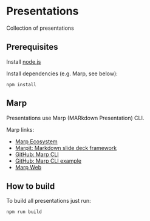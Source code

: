 Presentations
=============

Collection of presentations


Prerequisites
-------------

Install [node.js](http://nodejs.org/)

Install dependencies (e.g. Marp, see below):

    npm install


Marp
----

Presentations use Marp (MARkdown Presentation) CLI.

Marp links:

* [Marp Ecosystem](https://marp.app/)
* [Marpit: Markdown slide deck framework](https://marpit.marp.app/)
* [GitHub: Marp CLI](https://github.com/marp-team/marp-cli)
* [GitHub: Marp CLI example](https://github.com/yhatt/marp-cli-example)
* [Marp Web](https://web.marp.app/)


How to build
------------

To build all presentations just run:

    npm run build
